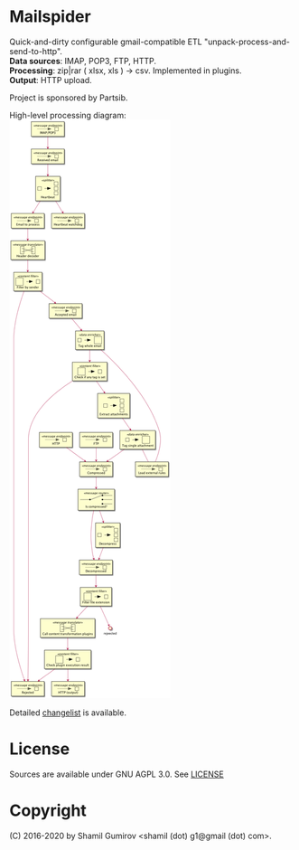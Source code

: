 # Mailspider

Quick-and-dirty configurable gmail-compatible ETL
"unpack-process-and-send-to-http".  
**Data sources**: IMAP, POP3, FTP, HTTP.  
**Processing**: zip|rar ( xlsx, xls ) -> csv. Implemented in plugins.  
**Output**: HTTP upload.

Project is sponsored by Partsib.

High-level processing diagram:  
![High level diagram](highlevel.png)

Detailed [changelist](CHANGES.md) is available.

# License

Sources are available under GNU AGPL 3.0. See [LICENSE](LICENSE)

# Copyright

(C) 2016-2020 by Shamil Gumirov <shamil (dot) g1@gmail (dot) com>.